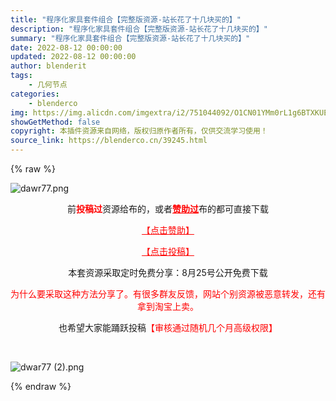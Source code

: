 ```yaml
---
title: "程序化家具套件组合【完整版资源-站长花了十几块买的】"
description: "程序化家具套件组合【完整版资源-站长花了十几块买的】"
summary: "程序化家具套件组合【完整版资源-站长花了十几块买的】"
date: 2022-08-12 00:00:00
updated: 2022-08-12 00:00:00
author: blenderit
tags: 
    - 几何节点
categories:
    - blenderco
img: https://img.alicdn.com/imgextra/i2/751044092/O1CN01YMm0rL1g6BTXKUEAU_!!751044092.png
showGetMethod: false
copyright: 本插件资源来自网络，版权归原作者所有，仅供交流学习使用！
source_link: https://blenderco.cn/39245.html
---
```


{% raw %}
<p><img class="aligncenter" src="https://img.alicdn.com/imgextra/i2/751044092/O1CN01YMm0rL1g6BTXKUEAU_!!751044092.png" alt="dawr77.png"></p><p style="text-align: center;">前<span style="color: #ff0000;"><strong>投稿过</strong></span>资源给布的，或者<span style="color: #ff0000;"><a style="color: #ff0000;" href="https://blenderco.cn/user?action=vip"><strong>赞助过</strong></a></span>布的都可直接下载</p><p style="text-align: center;"><span style="color: #ff0000;"><a style="color: #ff0000;" href="https://blenderco.cn/user?action=vip">【点击赞助】</a></span></p><p style="text-align: center;"><span style="color: #ff0000;"><a style="color: #ff0000;" href="https://blenderco.cn/tougao">【点击投稿】</a></span></p><p style="text-align: center;">本套资源采取定时免费分享：8月25号公开免费下载</p><p style="text-align: center;"><span style="color: #ff0000;">为什么要采取这种方法分享了。有很多群友反馈，网站个别资源被恶意转发，还有拿到淘宝上卖。</span></p><p style="text-align: center;">也希望大家能踊跃投稿<span style="color: #ff0000;">【审核通过随机几个月高级权限】</span></p><p> </p><p><img src="https://img.alicdn.com/imgextra/i1/751044092/O1CN01a0ppsC1g6BTNlYTgQ_!!751044092.png" alt="dwar77 (2).png"></p>
<div style="display: none">blenderco</div>
{% endraw %}